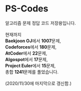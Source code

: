 # PS-Codes
알고리즘 문제 정답 코드 저장용입니다. <br/>
<br/>
현재까지 <br/>
**Baekjoon OJ**에서 **1007**문제, <br/>
**Codeforces**에서 **180**문제, <br/>
**AtCoder**에서 **22**문제, <br/>
**Algospot**에서 **17**문제, <br/>
**Project Euler**에서 **15**문제, <br/>
총합 **1241**문제를 풀었습니다.<br/>
<br/>
(2020/11/30에 마지막으로 갱신함.) <br/>